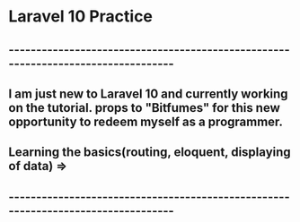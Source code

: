 # Laravel 10 Practice

## ---------------------------------------------------------------------------------

## I am just new to Laravel 10 and currently working on the tutorial. props to "Bitfumes" for this new opportunity to redeem myself as a programmer. 

## Learning the basics(routing, eloquent, displaying of data) =>

## ---------------------------------------------------------------------------------